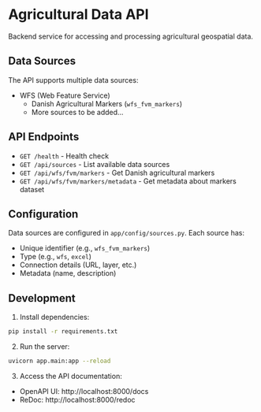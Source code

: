 # Agricultural Data API

Backend service for accessing and processing agricultural geospatial data.

## Data Sources

The API supports multiple data sources:

- WFS (Web Feature Service)
  - Danish Agricultural Markers (`wfs_fvm_markers`)
  - More sources to be added...

## API Endpoints

- `GET /health` - Health check
- `GET /api/sources` - List available data sources
- `GET /api/wfs/fvm/markers` - Get Danish agricultural markers
- `GET /api/wfs/fvm/markers/metadata` - Get metadata about markers dataset

## Configuration

Data sources are configured in `app/config/sources.py`. Each source has:
- Unique identifier (e.g., `wfs_fvm_markers`)
- Type (e.g., `wfs`, `excel`)
- Connection details (URL, layer, etc.)
- Metadata (name, description)

## Development

1. Install dependencies:
```bash
pip install -r requirements.txt
```

2. Run the server:
```bash
uvicorn app.main:app --reload
```
    
3. Access the API documentation:
- OpenAPI UI: http://localhost:8000/docs   
- ReDoc: http://localhost:8000/redoc